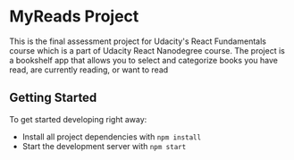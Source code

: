 # MyReads Project

This is the final assessment project for Udacity's React Fundamentals course which is a part of Udacity React Nanodegree course.
The project is a bookshelf app that allows you to select and categorize books you have read, are currently reading, or want to read

## Getting Started

To get started developing right away:

* Install all project dependencies with `npm install`
* Start the development server with `npm start`
